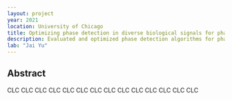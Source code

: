 ```yaml
---
layout: project
year: 2021
location: University of Chicago
title: Optimizing phase detection in diverse biological signals for phase-specific neurostimulation
description: Evaluated and optimized phase detection algorithms for phase-specific neurostimulation
lab: "Jai Yu"
---
```

## Abstract
CLC CLC CLC CLC CLC CLC CLC CLC CLC CLC CLC CLC CLC CLC